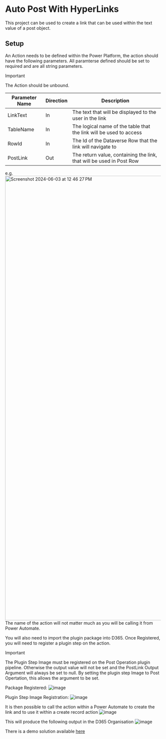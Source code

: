 # Auto Post With HyperLinks
This project can be used to create a link that can be used within the text value of a post object. 

## Setup 
An Action needs to be defined within the Power Platform, the action should have the following parameters. All paramterse defined should be set to required and are all string parameters.
>[!IMPORTANT]
>The Action should be unbound.

| Parameter Name | Direction | Description |
|--|--|--|
|LinkText | In | The text that will be displayed to the user in the link |
|TableName| In | The logical name of the table that the link will be used to access | 
|RowId | In | The Id of the Dataverse Row that the link will navigate to | 
|PostLink| Out | The return value, containing the link, that will be used in Post Row |

e.g.
<img width="1437" alt="Screenshot 2024-06-03 at 12 46 27 PM" src="https://github.com/StefanThorndonTech/Auto_Post_with_Hyperlinks/assets/91337126/376697f3-826a-4f96-91ea-4c501a1011d0">
The name of the action will not matter much as you will be calling it from Power Automate.

You will also need to import the plugin package into D365. Once Registered, you will need to register a plugin step on the action. 
>[!IMPORTANT]
>The Plugin Step Image must be registered on the Post Operation plugin pipeline. Otherwise the output value will not be set and the PostLink Output Argument will always be set to null.
>By setting the plugin step Image to Post Opertation, this allows the argument to be set.

Package Registered:
![image](https://github.com/StefanThorndonTech/Auto_Post_with_Hyperlinks/assets/91337126/ca20ecb1-b1b7-4f3d-a9f0-7d95da2adb0d)

Plugin Step Image Registration:
![image](https://github.com/StefanThorndonTech/Auto_Post_with_Hyperlinks/assets/91337126/b19a32d1-1a20-4354-a67f-9f005908602a)

It is then possible to call the action within a Power Automate to create the link and to use it within a create record action
![image](https://github.com/StefanThorndonTech/Auto_Post_with_Hyperlinks/assets/91337126/8bbe4cf0-8477-40dc-b5f4-74f2930c5a13)

This will produce the following output in the D365 Organisation
![image](https://github.com/StefanThorndonTech/Auto_Post_with_Hyperlinks/assets/91337126/827af8b3-8f48-4ec9-b4d7-ec2402415190)

There is a demo solution available [here](solution)

